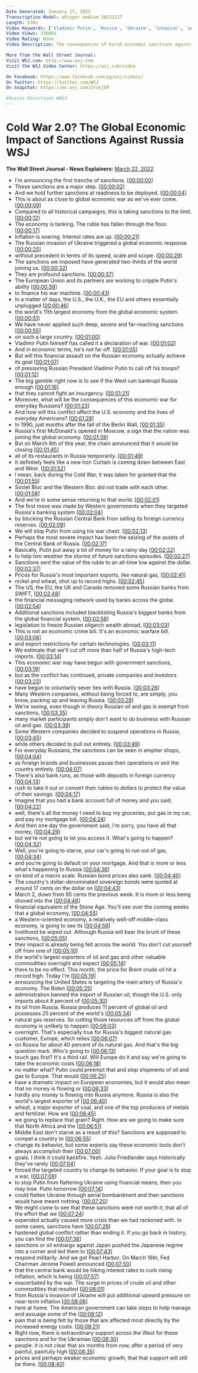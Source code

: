 ```yaml
---
Date Generated: January 17, 2025
Transcription Model: whisper medium 20231117
Length: 530s
Video Keywords: ['Vladimir Putin', 'Russia', 'Ukraine', 'invasion', 'war', 'sanctions', 'capital controls', 'ruble', 'Bank of Russia', 'central bank', 'interest rates', 'currency crisis', 'Kyiv', 'Kiev', 'Moscow', 'Kremlin', 'European Union', 'United States', 'Joe Biden', 'NATO', 'russian ruble', 'currency', 'russian economy', 'economy', 'dollar', 'usd', 'markets', 'inflation', 'wsj', 'wsj news', 'wsj russia', 'bank', 'banks', 'russian central bank', 'russian banks', 'russian sanctions', 'sanctions on russia', 'eu', 'european union', 'ukraine news', 'wsj ukraine', 'putin', 'biden', 'world economy']
Video Views: 330864
Video Rating: None
Video Description: The consequences of harsh economic sanctions against Russia are already being felt across the globe. WSJ’s Greg Ip joins other experts to explain the significance of what has happened so far and how the conflict might transform the global economy. Photo Illustration: Alexander Hotz

More from the Wall Street Journal:
Visit WSJ.com: http://www.wsj.com
Visit the WSJ Video Center: https://wsj.com/video

On Facebook: https://www.facebook.com/pg/wsj/videos/
On Twitter: https://twitter.com/WSJ
On Snapchat: https://on.wsj.com/2ratjSM

#Russia #Sanctions #WSJ
---
```


# Cold War 2.0? The Global Economic Impact of Sanctions Against Russia  WSJ
**The Wall Street Journal - News Explainers:** [March 22, 2022](https://www.youtube.com/watch?v=BKEP8sM0R3E)
*  I'm announcing the first tranche of sanctions. [[00:00:00](https://www.youtube.com/watch?v=BKEP8sM0R3E&t=0.0s)]
*  These sanctions are a major step. [[00:00:02](https://www.youtube.com/watch?v=BKEP8sM0R3E&t=2.32s)]
*  And we hold further sanctions at readiness to be deployed. [[00:00:04](https://www.youtube.com/watch?v=BKEP8sM0R3E&t=4.88s)]
*  This is about as close to global economic war as we've ever come. [[00:00:09](https://www.youtube.com/watch?v=BKEP8sM0R3E&t=9.36s)]
*  Compared to all historical campaigns, this is taking sanctions to the limit. [[00:00:12](https://www.youtube.com/watch?v=BKEP8sM0R3E&t=12.8s)]
*  The economy is tanking. The ruble has fallen through the floor. [[00:00:17](https://www.youtube.com/watch?v=BKEP8sM0R3E&t=17.52s)]
*  Inflation is soaring. Interest rates are up. [[00:00:21](https://www.youtube.com/watch?v=BKEP8sM0R3E&t=21.2s)]
*  The Russian invasion of Ukraine triggered a global economic response [[00:00:25](https://www.youtube.com/watch?v=BKEP8sM0R3E&t=25.04s)]
*  without precedent in terms of its speed, scale and scope. [[00:00:29](https://www.youtube.com/watch?v=BKEP8sM0R3E&t=29.04s)]
*  The sanctions we imposed have generated two-thirds of the world joining us. [[00:00:32](https://www.youtube.com/watch?v=BKEP8sM0R3E&t=32.8s)]
*  They are profound sanctions. [[00:00:37](https://www.youtube.com/watch?v=BKEP8sM0R3E&t=37.28s)]
*  The European Union and its partners are working to cripple Putin's ability [[00:00:39](https://www.youtube.com/watch?v=BKEP8sM0R3E&t=39.04s)]
*  to finance his war machine. [[00:00:43](https://www.youtube.com/watch?v=BKEP8sM0R3E&t=43.68s)]
*  In a matter of days, the U.S., the U.K., the EU and others essentially unplugged [[00:00:46](https://www.youtube.com/watch?v=BKEP8sM0R3E&t=46.0s)]
*  the world's 11th largest economy from the global economic system. [[00:00:51](https://www.youtube.com/watch?v=BKEP8sM0R3E&t=51.519999999999996s)]
*  We have never applied such deep, severe and far-reaching sanctions [[00:00:55](https://www.youtube.com/watch?v=BKEP8sM0R3E&t=55.44s)]
*  on such a large country. [[00:01:00](https://www.youtube.com/watch?v=BKEP8sM0R3E&t=60.4s)]
*  Vladimir Putin himself has called it a declaration of war. [[00:01:02](https://www.youtube.com/watch?v=BKEP8sM0R3E&t=62.48s)]
*  And in economic terms, he's not far off. [[00:01:05](https://www.youtube.com/watch?v=BKEP8sM0R3E&t=65.28s)]
*  But will this financial assault on the Russian economy actually achieve its goal [[00:01:07](https://www.youtube.com/watch?v=BKEP8sM0R3E&t=67.44s)]
*  of pressuring Russian President Vladimir Putin to call off his troops? [[00:01:12](https://www.youtube.com/watch?v=BKEP8sM0R3E&t=72.24s)]
*  The big gamble right now is to see if the West can bankrupt Russia enough [[00:01:16](https://www.youtube.com/watch?v=BKEP8sM0R3E&t=76.4s)]
*  that they cannot fight an insurgency. [[00:01:21](https://www.youtube.com/watch?v=BKEP8sM0R3E&t=81.68s)]
*  Moreover, what will be the consequences of this economic war for everyday Russians? [[00:01:23](https://www.youtube.com/watch?v=BKEP8sM0R3E&t=83.76s)]
*  And how will this conflict affect the U.S. economy and the lives of everyday Americans? [[00:01:28](https://www.youtube.com/watch?v=BKEP8sM0R3E&t=88.48s)]
*  In 1990, just months after the fall of the Berlin Wall, [[00:01:35](https://www.youtube.com/watch?v=BKEP8sM0R3E&t=95.2s)]
*  Russia's first McDonald's opened in Moscow, a sign that the nation was joining the global economy. [[00:01:39](https://www.youtube.com/watch?v=BKEP8sM0R3E&t=99.52000000000001s)]
*  But on March 8th of this year, the chain announced that it would be closing [[00:01:45](https://www.youtube.com/watch?v=BKEP8sM0R3E&t=105.44s)]
*  all of its restaurants in Russia temporarily. [[00:01:49](https://www.youtube.com/watch?v=BKEP8sM0R3E&t=109.36000000000001s)]
*  It definitely feels like a new Iron Curtain is coming down between East and West. [[00:01:52](https://www.youtube.com/watch?v=BKEP8sM0R3E&t=112.4s)]
*  I mean, back during the Cold War, it was taken for granted that the [[00:01:55](https://www.youtube.com/watch?v=BKEP8sM0R3E&t=115.76s)]
*  Soviet Bloc and the Western Bloc did not trade with each other. [[00:01:58](https://www.youtube.com/watch?v=BKEP8sM0R3E&t=118.72s)]
*  And we're in some sense returning to that world. [[00:02:01](https://www.youtube.com/watch?v=BKEP8sM0R3E&t=121.44000000000001s)]
*  The first move was made by Western governments when they targeted Russia's banking system [[00:02:04](https://www.youtube.com/watch?v=BKEP8sM0R3E&t=124.08000000000001s)]
*  by blocking the Russian Central Bank from selling its foreign currency reserves. [[00:02:09](https://www.youtube.com/watch?v=BKEP8sM0R3E&t=129.04000000000002s)]
*  We will stop Putin from using his war chest. [[00:02:13](https://www.youtube.com/watch?v=BKEP8sM0R3E&t=133.6s)]
*  Perhaps the most severe impact has been the seizing of the assets of the Central Bank of Russia. [[00:02:17](https://www.youtube.com/watch?v=BKEP8sM0R3E&t=137.2s)]
*  Basically, Putin put away a lot of money for a rainy day [[00:02:22](https://www.youtube.com/watch?v=BKEP8sM0R3E&t=142.95999999999998s)]
*  to help him weather the storms of future sanctions episodes. [[00:02:27](https://www.youtube.com/watch?v=BKEP8sM0R3E&t=147.35999999999999s)]
*  Sanctions sent the value of the ruble to an all-time low against the dollar. [[00:02:37](https://www.youtube.com/watch?v=BKEP8sM0R3E&t=157.67999999999998s)]
*  Prices for Russia's most important exports, like natural gas, [[00:02:41](https://www.youtube.com/watch?v=BKEP8sM0R3E&t=161.76s)]
*  nickel and wheat, shot up to record highs. [[00:02:45](https://www.youtube.com/watch?v=BKEP8sM0R3E&t=165.44s)]
*  The US, the EU, the UK and Canada removed some Russian banks from SWIFT, [[00:02:48](https://www.youtube.com/watch?v=BKEP8sM0R3E&t=168.32s)]
*  the financial messaging network used by banks across the globe. [[00:02:54](https://www.youtube.com/watch?v=BKEP8sM0R3E&t=174.16s)]
*  Additional sanctions included blacklisting Russia's biggest banks from the global financial system, [[00:02:58](https://www.youtube.com/watch?v=BKEP8sM0R3E&t=178.0s)]
*  legislation to freeze Russian oligarch wealth abroad, [[00:03:03](https://www.youtube.com/watch?v=BKEP8sM0R3E&t=183.52s)]
*  This is not an economic crime bill. It's an economic warfare bill. [[00:03:06](https://www.youtube.com/watch?v=BKEP8sM0R3E&t=186.72s)]
*  and export restrictions for certain technologies. [[00:03:11](https://www.youtube.com/watch?v=BKEP8sM0R3E&t=191.28s)]
*  We estimate that we'll cut off more than half of Russia's high-tech imports. [[00:03:14](https://www.youtube.com/watch?v=BKEP8sM0R3E&t=194.96s)]
*  This economic war may have begun with government sanctions, [[00:03:19](https://www.youtube.com/watch?v=BKEP8sM0R3E&t=199.04s)]
*  but as the conflict has continued, private companies and investors [[00:03:22](https://www.youtube.com/watch?v=BKEP8sM0R3E&t=202.4s)]
*  have begun to voluntarily sever ties with Russia. [[00:03:26](https://www.youtube.com/watch?v=BKEP8sM0R3E&t=206.07999999999998s)]
*  Many Western companies, without being forced to, are simply, you know, packing up and leaving Russia. [[00:03:29](https://www.youtube.com/watch?v=BKEP8sM0R3E&t=209.04s)]
*  We're seeing, even though in theory Russian oil and gas is exempt from sanctions, [[00:03:35](https://www.youtube.com/watch?v=BKEP8sM0R3E&t=215.04s)]
*  many market participants simply don't want to do business with Russian oil and gas. [[00:03:39](https://www.youtube.com/watch?v=BKEP8sM0R3E&t=219.68s)]
*  Some Western companies decided to suspend operations in Russia, [[00:03:45](https://www.youtube.com/watch?v=BKEP8sM0R3E&t=225.20000000000002s)]
*  while others decided to pull out entirely. [[00:03:49](https://www.youtube.com/watch?v=BKEP8sM0R3E&t=229.12s)]
*  For everyday Russians, the sanctions can be seen in emptier shops, [[00:04:04](https://www.youtube.com/watch?v=BKEP8sM0R3E&t=244.32s)]
*  as foreign brands and businesses pause their operations or exit the country entirely. [[00:04:07](https://www.youtube.com/watch?v=BKEP8sM0R3E&t=247.84s)]
*  There's also bank runs, as those with deposits in foreign currency [[00:04:13](https://www.youtube.com/watch?v=BKEP8sM0R3E&t=253.20000000000002s)]
*  rush to take it out or convert their rubles to dollars to protect the value of their savings. [[00:04:17](https://www.youtube.com/watch?v=BKEP8sM0R3E&t=257.2s)]
*  Imagine that you had a bank account full of money and you said, [[00:04:22](https://www.youtube.com/watch?v=BKEP8sM0R3E&t=262.0s)]
*  well, there's all the money I need to buy my groceries, put gas in my car, and pay my mortgage bill. [[00:04:24](https://www.youtube.com/watch?v=BKEP8sM0R3E&t=264.64s)]
*  And then one day the government said, I'm sorry, you have all that money, [[00:04:29](https://www.youtube.com/watch?v=BKEP8sM0R3E&t=269.44s)]
*  but we're not going to let you access it. What's going to happen? [[00:04:32](https://www.youtube.com/watch?v=BKEP8sM0R3E&t=272.08s)]
*  Well, you're going to starve, your car's going to run out of gas, [[00:04:34](https://www.youtube.com/watch?v=BKEP8sM0R3E&t=274.56s)]
*  and you're going to default on your mortgage. And that is more or less what's happening to Russia [[00:04:36](https://www.youtube.com/watch?v=BKEP8sM0R3E&t=276.64s)]
*  on kind of a macro scale. Russian bond prices also sank. [[00:04:40](https://www.youtube.com/watch?v=BKEP8sM0R3E&t=280.08s)]
*  The country's dollar-denominated sovereign bonds were quoted at around 17 cents on the dollar on [[00:04:43](https://www.youtube.com/watch?v=BKEP8sM0R3E&t=283.76s)]
*  March 2, down from 95 cents the previous week. It is more or less being shoved into the [[00:04:48](https://www.youtube.com/watch?v=BKEP8sM0R3E&t=288.64s)]
*  financial equivalent of the Stone Age. You'll see over the coming weeks that a global economy, [[00:04:55](https://www.youtube.com/watch?v=BKEP8sM0R3E&t=295.12s)]
*  a Western-oriented economy, a relatively well-off middle-class economy, is going to see its [[00:04:59](https://www.youtube.com/watch?v=BKEP8sM0R3E&t=299.91999999999996s)]
*  livelihood be wiped out. Although Russia will bear the brunt of these sanctions, [[00:05:05](https://www.youtube.com/watch?v=BKEP8sM0R3E&t=305.52s)]
*  their impact is already being felt across the world. You don't cut yourself off from one of [[00:05:10](https://www.youtube.com/watch?v=BKEP8sM0R3E&t=310.24s)]
*  the world's largest exporters of oil and gas and other valuable commodities overnight and expect [[00:05:14](https://www.youtube.com/watch?v=BKEP8sM0R3E&t=314.79999999999995s)]
*  there to be no effect. This month, the price for Brent crude oil hit a record high. Today I'm [[00:05:19](https://www.youtube.com/watch?v=BKEP8sM0R3E&t=319.28s)]
*  announcing the United States is targeting the main artery of Russia's economy. The Biden [[00:05:25](https://www.youtube.com/watch?v=BKEP8sM0R3E&t=325.44s)]
*  administration banned the import of Russian oil, though the U.S. only imports about 8 percent of [[00:05:30](https://www.youtube.com/watch?v=BKEP8sM0R3E&t=330.08s)]
*  its oil from Russia. Russia produces 11 percent of global oil and possesses 25 percent of the world's [[00:05:34](https://www.youtube.com/watch?v=BKEP8sM0R3E&t=334.8s)]
*  natural gas reserves. So cutting those resources off from the global economy is unlikely to happen [[00:06:03](https://www.youtube.com/watch?v=BKEP8sM0R3E&t=363.04s)]
*  overnight. That's especially true for Russia's biggest natural gas customer, Europe, which relies [[00:06:07](https://www.youtube.com/watch?v=BKEP8sM0R3E&t=367.92s)]
*  on Russia for about 40 percent of its natural gas. And that's the big question mark. Who's going to [[00:06:13](https://www.youtube.com/watch?v=BKEP8sM0R3E&t=373.12s)]
*  touch gas first? It's a third rail. Will Europe do it and say we're going to take the economic costs [[00:06:18](https://www.youtube.com/watch?v=BKEP8sM0R3E&t=378.8s)]
*  no matter what? Putin could preempt that and stop shipments of oil and gas to Europe. That would [[00:06:25](https://www.youtube.com/watch?v=BKEP8sM0R3E&t=385.28000000000003s)]
*  have a dramatic impact on European economies, but it would also mean that no money is flowing or [[00:06:33](https://www.youtube.com/watch?v=BKEP8sM0R3E&t=393.04s)]
*  hardly any money is flowing into Russia anymore. Russia is also the world's largest exporter of [[00:06:40](https://www.youtube.com/watch?v=BKEP8sM0R3E&t=400.56s)]
*  wheat, a major exporter of coal, and one of the top producers of metals and fertilizer. How are [[00:06:45](https://www.youtube.com/watch?v=BKEP8sM0R3E&t=405.68s)]
*  we going to replace that grain? Right. How are we going to make sure that North Africa and the [[00:06:51](https://www.youtube.com/watch?v=BKEP8sM0R3E&t=411.52000000000004s)]
*  Middle East don't starve as a result of this? Sanctions are supposed to compel a country to [[00:06:55](https://www.youtube.com/watch?v=BKEP8sM0R3E&t=415.68s)]
*  change its behavior, but some experts say these economic tools don't always accomplish their [[00:07:00](https://www.youtube.com/watch?v=BKEP8sM0R3E&t=420.32s)]
*  goals. I think it could backfire. Yeah. Julia Friedlander says historically they've rarely [[00:07:04](https://www.youtube.com/watch?v=BKEP8sM0R3E&t=424.88s)]
*  forced the targeted country to change its behavior. If your goal is to stop a war, [[00:07:09](https://www.youtube.com/watch?v=BKEP8sM0R3E&t=429.76s)]
*  to stop Putin from flattening Ukraine using financial means, then you may lose. Putin tomorrow [[00:07:14](https://www.youtube.com/watch?v=BKEP8sM0R3E&t=434.64s)]
*  could flatten Ukraine through aerial bombardment and then sanctions would have meant nothing. [[00:07:20](https://www.youtube.com/watch?v=BKEP8sM0R3E&t=440.56s)]
*  We might come to see that these sanctions were not worth it, that all of the effort that we [[00:07:24](https://www.youtube.com/watch?v=BKEP8sM0R3E&t=444.71999999999997s)]
*  expended actually caused more crisis than we had reckoned with. In some cases, sanctions have [[00:07:29](https://www.youtube.com/watch?v=BKEP8sM0R3E&t=449.59999999999997s)]
*  hastened global conflict rather than ending it. If you go back in history, you can find the [[00:07:38](https://www.youtube.com/watch?v=BKEP8sM0R3E&t=458.0s)]
*  sanctions or oil embargo against Japan pushed the Japanese regime into a corner and led them to [[00:07:43](https://www.youtube.com/watch?v=BKEP8sM0R3E&t=463.68s)]
*  respond militarily. And we got Pearl Harbor. On March 16th, Fed Chairman Jerome Powell announced [[00:07:50](https://www.youtube.com/watch?v=BKEP8sM0R3E&t=470.96s)]
*  that the central bank would be hiking interest rates to curb rising inflation, which is being [[00:07:57](https://www.youtube.com/watch?v=BKEP8sM0R3E&t=477.2s)]
*  exacerbated by the war. The surge in prices of crude oil and other commodities that resulted [[00:08:01](https://www.youtube.com/watch?v=BKEP8sM0R3E&t=481.84s)]
*  from Russia's invasion of Ukraine will put additional upward pressure on near-term inflation [[00:08:06](https://www.youtube.com/watch?v=BKEP8sM0R3E&t=486.96s)]
*  here at home. The American government can take steps to help manage and assuage some of the [[00:08:12](https://www.youtube.com/watch?v=BKEP8sM0R3E&t=492.47999999999996s)]
*  pain that is being felt by those that are affected most directly by the increased energy costs. [[00:08:21](https://www.youtube.com/watch?v=BKEP8sM0R3E&t=501.52s)]
*  Right now, there is extraordinary support across the West for these sanctions and for the Ukrainian [[00:08:30](https://www.youtube.com/watch?v=BKEP8sM0R3E&t=510.15999999999997s)]
*  people. It is not clear that six months from now, after a period of very painful, painfully high [[00:08:35](https://www.youtube.com/watch?v=BKEP8sM0R3E&t=515.12s)]
*  prices and perhaps weaker economic growth, that that support will still be there. [[00:08:40](https://www.youtube.com/watch?v=BKEP8sM0R3E&t=520.8s)]
